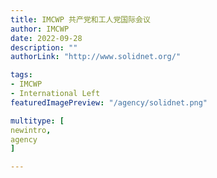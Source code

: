 ```yaml
---
title: IMCWP 共产党和工人党国际会议
author: IMCWP
date: 2022-09-28
description: ""
authorLink: "http://www.solidnet.org/"

tags:
- IMCWP
- International Left
featuredImagePreview: "/agency/solidnet.png"

multitype: [
newintro,
agency
]

---
```

 
 